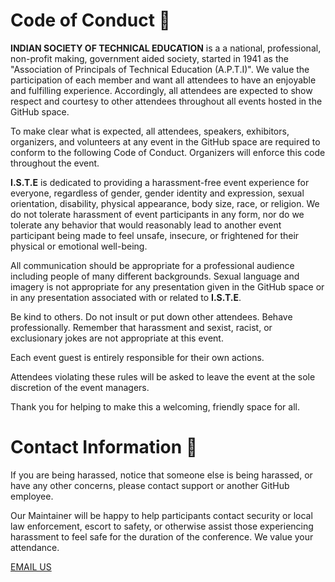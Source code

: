 # Code of Conduct 📔

**INDIAN SOCIETY OF TECHNICAL EDUCATION** is a a national, professional, non-profit making, government aided society, started in 1941 as the "Association of Principals of Technical Education (A.P.T.I)". We value the participation of each member and want all attendees to have an enjoyable and fulfilling experience. Accordingly, all attendees are expected to show respect and courtesy to other attendees throughout all events hosted in the GitHub space.

To make clear what is expected, all attendees, speakers, exhibitors, organizers, and volunteers at any event in the GitHub space are required to conform to the following Code of Conduct. Organizers will enforce this code throughout the event.

**I.S.T.E** is dedicated to providing a harassment-free event experience for everyone, regardless of gender, gender identity and expression, sexual orientation, disability, physical appearance, body size, race, or religion. We do not tolerate harassment of event participants in any form, nor do we tolerate any behavior that would reasonably lead to another event participant being made to feel unsafe, insecure, or frightened for their physical or emotional well-being.

All communication should be appropriate for a professional audience including people of many different backgrounds. Sexual language and imagery is not appropriate for any presentation given in the GitHub space or in any presentation associated with or related to **I.S.T.E**.

Be kind to others. Do not insult or put down other attendees. Behave professionally. Remember that harassment and sexist, racist, or exclusionary jokes are not appropriate at this event.

Each event guest is entirely responsible for their own actions.

Attendees violating these rules will be asked to leave the event at the sole discretion of the event managers.

Thank you for helping to make this a welcoming, friendly space for all.

# Contact Information 📧

If you are being harassed, notice that someone else is being harassed, or have any other concerns, please contact support or another GitHub employee.

Our Maintainer will be happy to help participants contact security or local law enforcement, escort to safety, or otherwise assist those experiencing harassment to feel safe for the duration of the conference. We value your attendance.

[EMAIL US](mailto:teamistesrmncr@gmail.com)
